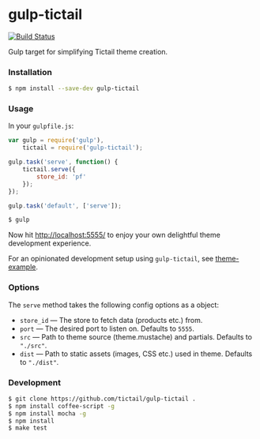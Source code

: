 # gulp-tictail

[![Build Status](https://travis-ci.org/tictail/gulp-tictail.svg?branch=master)](https://travis-ci.org/tictail/gulp-tictail)

Gulp target for simplifying Tictail theme creation.


### Installation

```bash
$ npm install --save-dev gulp-tictail
```

### Usage

In your `gulpfile.js`:

```javascript
var gulp = require('gulp'),
    tictail = require('gulp-tictail');

gulp.task('serve', function() {
    tictail.serve({
        store_id: 'pf'
    });
});

gulp.task('default', ['serve']);
```

```bash
$ gulp
```

Now hit [http://localhost:5555/](http://localhost:5555/) to enjoy your own delightful theme development experience.

For an opinionated development setup using `gulp-tictail`, see [theme-example](https://github.com/tictail/theme-example).


### Options

The `serve` method takes the following config options as a object:

* `store_id` — The store to fetch data (products etc.) from.
* `port` — The desired port to listen on. Defaults to `5555`.
* `src` — Path to theme source (theme.mustache) and partials. Defaults to `"./src"`.
* `dist` — Path to static assets (images, CSS etc.) used in theme. Defaults to `"./dist"`.


### Development

```bash
$ git clone https://github.com/tictail/gulp-tictail .
$ npm install coffee-script -g
$ npm install mocha -g
$ npm install
$ make test
```
